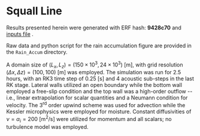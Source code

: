 # Squall Line

Results presented herein were generated with ERF hash: **9428c70** and [inputs file](https://github.com/erf-model/ERF/blob/development/Exec/MoistRegTests/SquallLine_2D/inputs_moisture_Gabersek) .

Raw data and python script for the rain accumulation figure are provided in the `Rain_Accum` directory.
    
A domain size of $(L_x, L_z) = (150\times 10^3, 24\times 10^3)$ [m], with grid resolution $(\Delta x, \Delta z) = (100, 100)$ [m] was employed. The simulation was run for 2.5 hours, with an RK3 time step of 0.25 [s] and 4 acoustic sub-steps in the last RK stage. Lateral walls utilized an open boundary while the bottom wall employed a free-slip condition and the top wall was a high-order outflow -- i.e., linear extrapolation for scalar quantities and a Neumann condition for velocity. The 3$^\text{rd}$ order upwind scheme was used for advection while the Kessler microphysics were employed for moisture. Constant diffusivities of $\nu = \alpha_{i} = 200$ [m$^2$/s] were utilized for momentum and all scalars; no turbulence model was employed.
    

